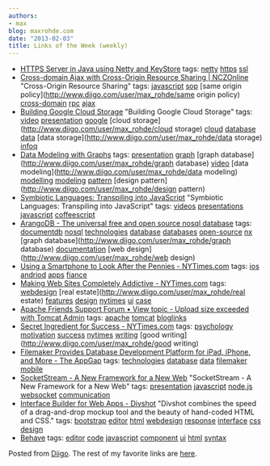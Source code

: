 ```yaml
---
authors:
- max
blog: maxrohde.com
date: "2013-02-03"
title: Links of the Week (weekly)
---
```


- [HTTPS Server in Java using Netty and KeyStore](http://blog.hintcafe.com/post/33709433256/https-server-in-java-using-netty-and-keystore)
  tags: [netty](http://www.diigo.com/user/max_rohde/netty) [https](http://www.diigo.com/user/max_rohde/https) [ssl](http://www.diigo.com/user/max_rohde/ssl)
- [Cross-domain Ajax with Cross-Origin Resource Sharing | NCZOnline](http://www.nczonline.net/blog/2010/05/25/cross-domain-ajax-with-cross-origin-resource-sharing/)
  "Cross-Origin Resource Sharing"
  tags: [javascript](http://www.diigo.com/user/max_rohde/javascript) [sop](http://www.diigo.com/user/max_rohde/sop) [same origin policy](http://www.diigo.com/user/max_rohde/same origin policy) [cross-domain](http://www.diigo.com/user/max_rohde/cross-domain) [rpc](http://www.diigo.com/user/max_rohde/rpc) [ajax](http://www.diigo.com/user/max_rohde/ajax)
- [Building Google Cloud Storage](http://www.infoq.com/presentations/Google-Cloud-Storage)
  "Building Google Cloud Storage"
  tags: [video](http://www.diigo.com/user/max_rohde/video) [presentation](http://www.diigo.com/user/max_rohde/presentation) [google](http://www.diigo.com/user/max_rohde/google) [cloud storage](http://www.diigo.com/user/max_rohde/cloud storage) [cloud](http://www.diigo.com/user/max_rohde/cloud) [database](http://www.diigo.com/user/max_rohde/database) [data](http://www.diigo.com/user/max_rohde/data) [data storage](http://www.diigo.com/user/max_rohde/data storage) [infoq](http://www.diigo.com/user/max_rohde/infoq)
- [Data Modeling with Graphs](http://www.infoq.com/presentations/Data-Modeling-Graphs)
  tags: [presentation](http://www.diigo.com/user/max_rohde/presentation) [graph](http://www.diigo.com/user/max_rohde/graph) [graph database](http://www.diigo.com/user/max_rohde/graph database) [video](http://www.diigo.com/user/max_rohde/video) [data modeling](http://www.diigo.com/user/max_rohde/data modeling) [modelling](http://www.diigo.com/user/max_rohde/modelling) [modeling](http://www.diigo.com/user/max_rohde/modeling) [pattern](http://www.diigo.com/user/max_rohde/pattern) [design pattern](http://www.diigo.com/user/max_rohde/design pattern)
- [Symbiotic Languages: Transpiling into JavaScript](http://www.infoq.com/presentations/Symbiotic-Languages)
  "Symbiotic Languages: Transpiling into JavaScript"
  tags: [videos](http://www.diigo.com/user/max_rohde/videos) [presentations](http://www.diigo.com/user/max_rohde/presentations) [javascript](http://www.diigo.com/user/max_rohde/javascript) [coffeescript](http://www.diigo.com/user/max_rohde/coffeescript)
- [ArangoDB - The universal free and open source nosql database](http://www.arangodb.org)
  tags: [documentdb](http://www.diigo.com/user/max_rohde/documentdb) [nosql](http://www.diigo.com/user/max_rohde/nosql) [technologies](http://www.diigo.com/user/max_rohde/technologies) [database](http://www.diigo.com/user/max_rohde/database) [databases](http://www.diigo.com/user/max_rohde/databases) [open-source](http://www.diigo.com/user/max_rohde/open-source) [nx](http://www.diigo.com/user/max_rohde/nx) [graph database](http://www.diigo.com/user/max_rohde/graph database) [documentation](http://www.diigo.com/user/max_rohde/documentation) [web design](http://www.diigo.com/user/max_rohde/web design)
- [Using a Smartphone to Look After the Pennies - NYTimes.com](http://www.nytimes.com/2013/01/31/technology/personaltech/using-a-smartphone-to-look-after-the-pennies.html?partner=rss&emc=rss)
  tags: [ios](http://www.diigo.com/user/max_rohde/ios) [andriod](http://www.diigo.com/user/max_rohde/andriod) [apps](http://www.diigo.com/user/max_rohde/apps) [fiance](http://www.diigo.com/user/max_rohde/fiance)
- [Making Web Sites Completely Addictive - NYTimes.com](http://www.nytimes.com/2013/02/03/realestate/making-web-sites-completely-addictive.html?partner=rss&emc=rss&_r=0)
  tags: [webdesign](http://www.diigo.com/user/max_rohde/webdesign) [real estate](http://www.diigo.com/user/max_rohde/real estate) [features](http://www.diigo.com/user/max_rohde/features) [design](http://www.diigo.com/user/max_rohde/design) [nytimes](http://www.diigo.com/user/max_rohde/nytimes) [ui](http://www.diigo.com/user/max_rohde/ui) [case](http://www.diigo.com/user/max_rohde/case)
- [Apache Friends Support Forum • View topic - Upload size exceeded with Tomcat Admin](http://www.apachefriends.org/f/viewtopic.php?f=16&t=52531)
  tags: [apache](http://www.diigo.com/user/max_rohde/apache) [tomcat](http://www.diigo.com/user/max_rohde/tomcat) [bloglinks](http://www.diigo.com/user/max_rohde/bloglinks)
- [Secret Ingredient for Success - NYTimes.com](http://www.nytimes.com/2013/01/20/opinion/sunday/secret-ingredient-for-success.html?partner=rss&emc=rss&_r=0)
  tags: [psychology](http://www.diigo.com/user/max_rohde/psychology) [motivation](http://www.diigo.com/user/max_rohde/motivation) [success](http://www.diigo.com/user/max_rohde/success) [nytimes](http://www.diigo.com/user/max_rohde/nytimes) [writing](http://www.diigo.com/user/max_rohde/writing) [good writing](http://www.diigo.com/user/max_rohde/good writing)
- [Filemaker Provides Database Development Platform for iPad, iPhone, and More - The AppGap](http://www.theappgap.com/filemaker-provides-database-development-platform-for-ipad-iphone-and-more.html)
  tags: [technologies](http://www.diigo.com/user/max_rohde/technologies) [database](http://www.diigo.com/user/max_rohde/database) [data](http://www.diigo.com/user/max_rohde/data) [filemaker](http://www.diigo.com/user/max_rohde/filemaker) [mobile](http://www.diigo.com/user/max_rohde/mobile)
- [SocketStream - A New Framework for a New Web](http://www.infoq.com/presentations/SocketStream)
  "SocketStream - A New Framework for a New Web"
  tags: [presentation](http://www.diigo.com/user/max_rohde/presentation) [javascript](http://www.diigo.com/user/max_rohde/javascript) [node.js](http://www.diigo.com/user/max_rohde/node.js) [websocket](http://www.diigo.com/user/max_rohde/websocket) [communication](http://www.diigo.com/user/max_rohde/communication)
- [Interface Builder for Web Apps - Divshot](http://divshot.com)
  "Divshot combines the speed of a drag-and-drop mockup tool and the beauty of hand-coded HTML and CSS."
  tags: [bootstrap](http://www.diigo.com/user/max_rohde/bootstrap) [editor](http://www.diigo.com/user/max_rohde/editor) [html](http://www.diigo.com/user/max_rohde/html) [webdesign](http://www.diigo.com/user/max_rohde/webdesign) [response](http://www.diigo.com/user/max_rohde/response) [interface](http://www.diigo.com/user/max_rohde/interface) [css](http://www.diigo.com/user/max_rohde/css) [design](http://www.diigo.com/user/max_rohde/design)
- [Behave](http://jakiestfu.github.com/Behave.js/)
  tags: [editor](http://www.diigo.com/user/max_rohde/editor) [code](http://www.diigo.com/user/max_rohde/code) [javascript](http://www.diigo.com/user/max_rohde/javascript) [component](http://www.diigo.com/user/max_rohde/component) [ui](http://www.diigo.com/user/max_rohde/ui) [html](http://www.diigo.com/user/max_rohde/html) [syntax](http://www.diigo.com/user/max_rohde/syntax)

Posted from [Diigo](http://www.diigo.com). The rest of my favorite links are [here](http://www.diigo.com/user/max_rohde).